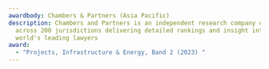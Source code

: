 ```yaml
---
awardbody: Chambers & Partners (Asia Pacific)
description: Chambers and Partners is an independent research company operating
  across 200 jurisdictions delivering detailed rankings and insight into the
  world's leading lawyers
award:
  - "Projects, Infrastructure & Energy, Band 2 (2023) "
---
```

